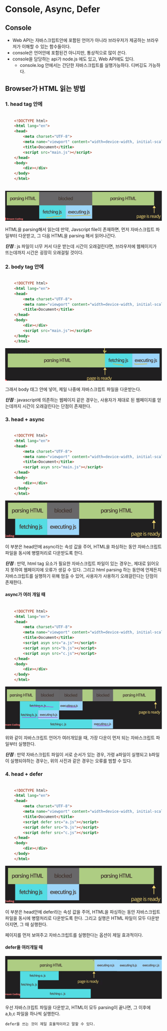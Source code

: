 # Console, Async, Defer

## Console

- Web API는 자바스크립트안에 포함된 언어가 아니라 브라우저가 제공하는 브라우저가 이해할 수 있는 함수들이다.
- console은 언어안에 포함된건 아니지만, 통상적으로 많이 쓴다.
- console을 담당하는 api가 node.js 에도 있고, Web API에도 있다.
  - console.log 안에서는 간단한 자바스크립트를 실행가능하다. 디버깅도 가능하다. 

## Browser가 HTML 읽는 방법

### 1. head tag 안에

```html

    <!DOCTYPE html>
    <html lang="en">
    <head>
        <meta charset="UTF-8">
        <meta name="viewport" content="width=device-width, initial-scale=1.0">
        <title>Document</title>
        <script src="main.js"></script>
    </head>
    <body>
        <div></div>
    </body>
    </html>
    
```

<img src="../image/javscript_file_parsing_1.PNG">

HTML을 parsing해서 읽는데 만약, Javscript file이 존재하면, 먼저 자바스크립트 파일부터 다운받고, 그 다음 HTML을 parsing 해서 읽어나간다.

_**단점**_ : js 파일이 너무 커서 다운 받는데 시간이 오래걸린다면, 브라우저에 웹페이지가 뜨는데까지 시간은 굉장히 오래걸릴 것이다.


### 2. body tag 안에

```html

    <!DOCTYPE html>
    <html lang="en">
    <head>
        <meta charset="UTF-8">
        <meta name="viewport" content="width=device-width, initial-scale=1.0">
        <title>Document</title>
    </head>
    <body>
        <div></div>
        <script src="main.js"></script>
    </body>
    </html>

```

<img src="../image/javscript_file_parsing_2.PNG">

그래서 body 태그 안에 넣어, 제일 나중에 자바스크립트 파일을 다운받는다.

_**단점**_ : javascript에 의존하는 웹페이지 같은 경우는, 사용자가 제대로 된 웹페이지를 얻는데까지 시간이 오래걸린다는 단점이 존재한다.

### 3. head + async

```html

    <!DOCTYPE html>
    <html lang="en">
    <head>
        <meta charset="UTF-8">
        <meta name="viewport" content="width=device-width, initial-scale=1.0">
        <title>Document</title>
        <script asyn src="main.js"></script>
    </head>
    <body>
        <div></div>
    </body>
    </html>

```

<img src="../image/javscript_file_parsing_3.PNG">

이 부분은 head안에 async라는 속성 값을 주어, HTML을 파싱하는 동안 자바스크립트 파일을 동시에 병렬처리로 다운받도록 한다.

_**단점**_ : 만약, html tag 요소가 필요한 자바스크립트 파일이 있는 경우는, 제대로 읽어오지 못하여 웹페이지에 오류가 생길 수 있다. 그리고 html parsing 하는 동안에 언제든지 자바스크립트를 실행하기 위해 멈출 수 있어, 사용자가 사용하기 오래걸린다는 단점이 존재한다.

#### async가 여러 개일 때

```html

    <!DOCTYPE html>
    <html lang="en">
    <head>
        <meta charset="UTF-8">
        <meta name="viewport" content="width=device-width, initial-scale=1.0">
        <title>Document</title>
        <script asyn src="a.js"></script>
        <script asyn src="b.js"></script>
        <script asyn src="c.js"></script>
    </head>
    <body>
        <div></div>
    </body>
    </html>

```

<img src="../image/javscript_file_parsing_5.PNG">

위와 같이 자바스크립트 언어가 여러개있을 때, 가장 다운이 먼저 되는 자바스크립트 파일부터 실행한다.

_**단점**_ : 만약 자바스크립트 파일이 서로 순서가 있는 경우, 가령 a파일이 실행되고 b파일이 실행되야하는 경우는, 위의 사진과 같은 경우는 오류를 범할 수 있다.

### 4. head + defer

```html

    <!DOCTYPE html>
    <html lang="en">
    <head>
        <meta charset="UTF-8">
        <meta name="viewport" content="width=device-width, initial-scale=1.0">
        <title>Document</title>
        <script defer src="a.js"></script>
        <script defer src="b.js"></script>
        <script defer src="c.js"></script>
    </head>
    <body>
        <div></div>
    </body>
    </html>

```

<img src="../image/javscript_file_parsing_3.PNG">

이 부분은 head안에 defer라는 속성 값을 주어, HTML을 파싱하는 동안 자바스크립트 파일을 동시에 병렬처리로 다운받도록 한다. 그리고 실행은 HTML 파일이 모두 다운받아지면, 그 때 실행한다.

페이지를 먼저 보여주고 자바스크립트를 실행한다는 옵션이 제일 효과적이다.

#### defer을 여러개일 때

<img src="../image/javscript_file_parsing_6.PNG">

우선 자바스크립트 파일을 다운받고, HTML이 모두 parsing이 끝나면, 그 이후에 a,b,c 파일을 하나씩 실행한다.

    defer을 쓰는 것이 제일 효율적이라고 말할 수 있다.